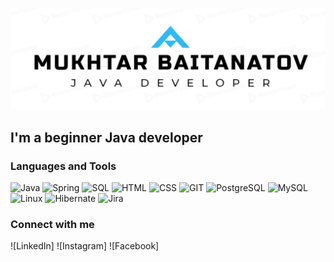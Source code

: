[![Header](https://github.com/baimuhtar/baimuhtar/blob/main/assets/logo.png)](https://github.com/baimuhtar)

## I'm a beginner Java developer


### Languages and Tools
![[Java](https://github.com/baimuhtar/baimuhtar/blob/main/icons/java.png)](https://github.com/baimuhtar)
![[Spring](https://github.com/baimuhtar/baimuhtar/blob/main/icons/spring.png)](https://github.com/baimuhtar)
![[SQL](https://github.com/baimuhtar/baimuhtar/blob/main/icons/sql.png)](https://github.com/baimuhtar)
![[HTML](https://github.com/baimuhtar/baimuhtar/blob/main/icons/html.png)](https://github.com/baimuhtar)
![[CSS](https://github.com/baimuhtar/baimuhtar/blob/main/icons/css.png)](https://github.com/baimuhtar)
![[GIT](https://github.com/baimuhtar/baimuhtar/blob/main/icons/git.png)](https://github.com/baimuhtar)
![[PostgreSQL](https://github.com/baimuhtar/baimuhtar/blob/main/icons/postgre.png)](https://github.com/baimuhtar)
![[MySQL](https://github.com/baimuhtar/baimuhtar/blob/main/icons/mysql.png)](https://github.com/baimuhtar)
![[Linux](https://github.com/baimuhtar/baimuhtar/blob/main/icons/linux.png)](https://github.com/baimuhtar)
![[Hibernate](https://github.com/baimuhtar/baimuhtar/blob/main/icons/hibernate.svg)](https://github.com/baimuhtar)
![[Jira](https://github.com/baimuhtar/baimuhtar/blob/main/icons/jira.png)](https://github.com/baimuhtar)
### Connect with me

![LinkedIn]
![Instagram]
![Facebook]

